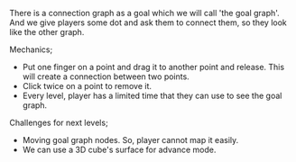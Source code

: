 
There is a connection graph as a goal which we will call 'the goal graph'.
And we give players some dot and ask them to connect them, so they look like the other graph.


Mechanics;
- Put one finger on a point and drag it to another point and release. This will create a connection between two points.
- Click twice on a point to remove it.
- Every level, player has a limited time that they can use to see the goal graph.


Challenges for next levels;
- Moving goal graph nodes. So, player cannot map it easily.
- We can use a 3D cube's surface for advance mode.

